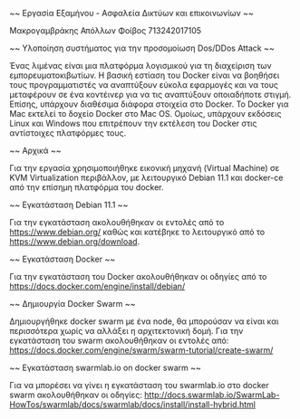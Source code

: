 ~~ Εργασία Εξαμήνου - Ασφαλεία Δικτύων και επικοινωνίων ~~

Μακρογαμβράκης Απόλλων Φοίβος
713242017105

~~ Υλοποίηση συστήματος για την προσομοίωση Dos/DDos Attack ~~

Ένας λιμένας είναι μια πλατφόρμα λογισμικού για τη διαχείριση των εμπορευματοκιβωτίων. 
Η βασική εστίαση του Docker είναι να βοηθήσει τους προγραμματιστές να αναπτύξουν εύκολα εφαρμογές και να τους μεταφέρουν σε ένα κοντέινερ για να τις αναπτύξουν οποιαδήποτε στιγμή.
Επίσης, υπάρχουν διαθέσιμα διάφορα στοιχεία στο Docker. Το Docker για Mac εκτελεί το δοχείο Docker στο Mac OS.
Ομοίως, υπάρχουν εκδόσεις Linux και Windows που επιτρέπουν την εκτέλεση του Docker στις αντίστοιχες πλατφόρμες τους.

~~ Αρχικά ~~

Για την εργασία χρησιμοποιήθηκε εικονική μηχανή (Virtual Machine) σε KVM Virtualization περιβάλλον, με λειτουργικό Debian 11.1 και docker-ce από την επίσημη πλατφόρμα του docker.

~~ Εγκατάσταση Debian 11.1 ~~

Για την εγκατάσταση ακολουθήθηκαν οι εντολές από το https://www.debian.org/ καθώς και κατέβηκε το λειτουργικό από το https://www.debian.org/download.

~~ Εγκατάσταση Docker ~~

Για την εγκατάσταση του Docker ακολουθήθηκαν οι οδηγίες από το https://docs.docker.com/engine/install/debian/

~~ Δημιουργία Docker Swarm ~~

Δημιουργήθηκε docker swarm με ένα node, θα μπορούσαν να είναι και περισσότερα χωρίς να αλλάξει η αρχιτεκτονική δομή.
Για την εγκατάσταση του swarm ακολουθήθηκαν οι εντολές από: https://docs.docker.com/engine/swarm/swarm-tutorial/create-swarm/

~~ Εγκατάσταση swarmlab.io on docker swarm ~~

Για να μπορέσει να γίνει η εγκατάσταση του swarmlab.io στο docker swarm ακολουθήθηκαν οι οδηγίες: http://docs.swarmlab.io/SwarmLab-HowTos/swarmlab/docs/swarmlab/docs/install/install-hybrid.html

